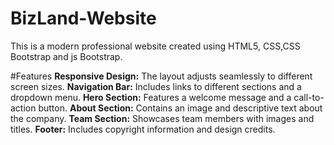 # BizLand-Website
This is a modern professional website created using HTML5, CSS,CSS Bootstrap and js Bootstrap.

#Features
<b>Responsive Design:</b> The layout adjusts seamlessly to different screen sizes.
<b>Navigation Bar:</b> Includes links to different sections and a dropdown menu.
<b>Hero Section:</b> Features a welcome message and a call-to-action button.
<b>About Section:</b> Contains an image and descriptive text about the company.
<b>Team Section:</b> Showcases team members with images and titles.
<b>Footer:</b> Includes copyright information and design credits.